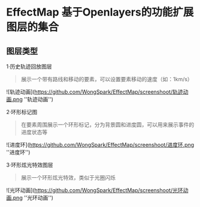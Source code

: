 # EffectMap 基于Openlayers的功能扩展图层的集合
## 图层类型

1·历史轨迹回放图层
>展示一个带有路线和移动的要素，可以设置要素移动的速度（如：1km/s）

![轨迹动画](https://github.com/WongSpark/EffectMap/screenshoot/轨迹动画.png ''轨迹动画'')

2·环形标记图
>在要素周围展示一个环形标记，分为背景圆和进度圆，可以用来展示事件的进度状态等

![进度环](https://github.com/WongSpark/EffectMap/screenshoot/进度环.png ''进度环'')


3·环形炫光特效图层
>展示一个环形炫光特效，类似于光圈闪烁

![光环动画](https://github.com/WongSpark/EffectMap/screenshoot/光环动画.png ''光环动画'')
